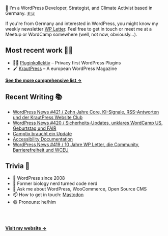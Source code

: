 👋 I'm a WordPress Developer, Strategist, and Climate Activist based in Germany. 🇪🇺

If you're from Germany and interested in WordPress, you might know my weekly newsletter [WP Letter](https://wpletter.de/). Feel free to get in touch or meet me at a Meetup or WordCamp somewhere (well, not now, obviously...).


## Most recent work 👷‍♂️

- 👨‍💻 [Pluginkollektiv](https://github.com/pluginkollektiv) – Privacy first WordPress Plugins
- 🖌️ [KrautPress](https://kraut.press) – A european WordPress Magazine

**[See the more comprehensive list &rarr;](https://simonkraft.com/what-i-do)**


## Recent Writing 📚

<!-- BLOG-POST-LIST:START -->
- [WordPress News #421 / Zehn Jahre Core, KI-Signale, RSS-Antworten und der KrautPress Website Club](https://feed.kraut.press/link/14399/17066009/421)
- [WordPress News #420 / Sicherheits-Updates, unklares WordCamp US, Geburtstag und FAIR](https://feed.kraut.press/link/14399/17061543/420)
- [Camptix braucht ein Update](https://www.wppodcast.de/podcast/camptix-braucht-ein-update/)
- [Accessibility Documentation](https://feed.kraut.press/link/23937/17053405/accessibility-documentation)
- [WordPress News #419 / 10 Jahre WP Letter, die Community, Barrierefreiheit und WCEU](https://feed.kraut.press/link/14399/17053383/419)
<!-- BLOG-POST-LIST:END -->


## Trivia 🤪

- 👴 WordPress since 2008
- 🌱 Former biology nerd turned code nerd
- 💬 Ask me about WordPress, WooCommerce, Open Source CMS
- 📫 How to get in touch: [Mastodon](https://dewp.space/@simon)
- 😄 Pronouns: he/him

<br/><br/><br/>
**[Visit my website &rarr;](https://simonkraft.com/hi)**